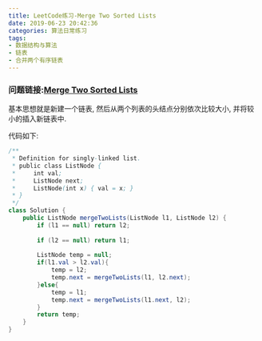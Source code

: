 ```yaml
---
title: LeetCode练习-Merge Two Sorted Lists
date: 2019-06-23 20:42:36
categories: 算法日常练习
tags:
- 数据结构与算法
- 链表
- 合并两个有序链表
---
```

### 问题链接:[Merge Two Sorted Lists](https://leetcode.com/problems/merge-two-sorted-lists/)
<p>基本思想就是新建一个链表, 然后从两个列表的头结点分别依次比较大小, 并将较小的插入新链表中.</p>
<!--more-->
代码如下:<br/>

```java
/**
 * Definition for singly-linked list.
 * public class ListNode {
 *     int val;
 *     ListNode next;
 *     ListNode(int x) { val = x; }
 * }
 */
class Solution {
    public ListNode mergeTwoLists(ListNode l1, ListNode l2) {
        if (l1 == null) return l2;
        
        if (l2 == null) return l1;
        
        ListNode temp = null;
        if(l1.val > l2.val){
            temp = l2;
            temp.next = mergeTwoLists(l1, l2.next);
        }else{
            temp = l1;
            temp.next = mergeTwoLists(l1.next, l2);
        }
        return temp;
    }
}
```

